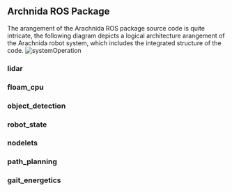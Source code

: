 ## Archnida ROS Package
The arangement of the Arachnida ROS package source code is quite intricate, the following diagram depicts a logical architecture arangement of the Arachnida robot system, which includes the integrated structure of the code.
![systemOperation](https://github.com/CaveX/CaveX2023/assets/110513531/91a0dc3a-8580-40e9-9b34-842472102379)

### lidar

### floam_cpu

### object_detection

### robot_state

### nodelets

### path_planning

### gait_energetics

